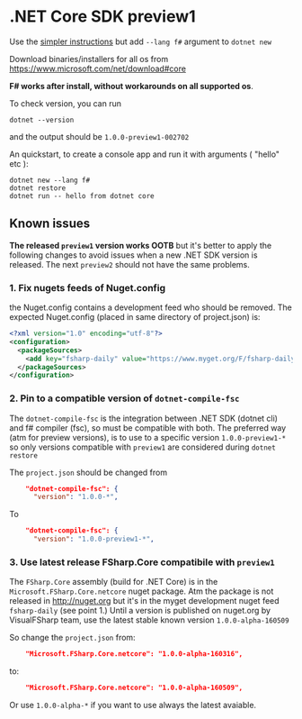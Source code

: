 # .NET Core SDK preview1

Use the [simpler instructions](https://www.microsoft.com/net/core) but add `--lang f#` argument to `dotnet new`

Download binaries/installers for all os from https://www.microsoft.com/net/download#core

**F# works after install, without workarounds on all supported os**.

To check version, you can run

```
dotnet --version
```

and the output should be `1.0.0-preview1-002702`



An quickstart, to create a console app and run it with arguments ( "hello" etc ):

```
dotnet new --lang f#
dotnet restore
dotnet run -- hello from dotnet core
```

## Known issues

**The released `preview1` version works OOTB** but it's better to apply the following changes to avoid issues when a new .NET SDK version is released.
The next `preview2` should not have the same problems.

### 1. Fix nugets feeds of Nuget.config

the Nuget.config contains a development feed who should be removed.
The expected Nuget.config (placed in same directory of project.json) is:

```xml
<?xml version="1.0" encoding="utf-8"?>
<configuration>
  <packageSources>
    <add key="fsharp-daily" value="https://www.myget.org/F/fsharp-daily/api/v3/index.json" />
  </packageSources>
</configuration>
```

### 2. Pin to a compatible version of `dotnet-compile-fsc`

The `dotnet-compile-fsc` is the integration between .NET SDK (dotnet cli) and f# compiler (fsc), so must
be compatible with both.
The preferred way (atm for preview versions), is to use to a specific version `1.0.0-preview1-*` so only versions
compatible with `preview1` are considered during `dotnet restore`

The `project.json` should be changed from

```json
    "dotnet-compile-fsc": {
      "version": "1.0.0-*",
```

To

```json
    "dotnet-compile-fsc": {
      "version": "1.0.0-preview1-*",
```

### 3. Use latest release FSharp.Core compatibile with `preview1`

The `FSharp.Core` assembly (build for .NET Core) is in the `Microsoft.FSharp.Core.netcore` nuget package.
Atm the package is not released in http://nuget.org but it's in the myget development nuget 
feed `fsharp-daily` (see point 1.)
Until a version is published on nuget.org by VisualFSharp team, use the latest stable known version `1.0.0-alpha-160509`

So change the `project.json` from:

```json
    "Microsoft.FSharp.Core.netcore": "1.0.0-alpha-160316",
```

to:

```json
    "Microsoft.FSharp.Core.netcore": "1.0.0-alpha-160509",
```

Or use `1.0.0-alpha-*` if you want to use always the latest avaiable.


